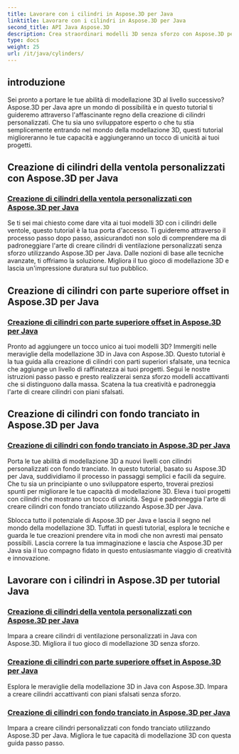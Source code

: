 ```yaml
---
title: Lavorare con i cilindri in Aspose.3D per Java
linktitle: Lavorare con i cilindri in Aspose.3D per Java
second_title: API Java Aspose.3D
description: Crea straordinari modelli 3D senza sforzo con Aspose.3D per Java! Impara a creare cilindri per ventole, cilindri con parte superiore sfalsata e cilindri con fondo tranciato con i tutorial.
type: docs
weight: 25
url: /it/java/cylinders/
---
```

## introduzione

Sei pronto a portare le tue abilità di modellazione 3D al livello successivo? Aspose.3D per Java apre un mondo di possibilità e in questo tutorial ti guideremo attraverso l'affascinante regno della creazione di cilindri personalizzati. Che tu sia uno sviluppatore esperto o che tu stia semplicemente entrando nel mondo della modellazione 3D, questi tutorial miglioreranno le tue capacità e aggiungeranno un tocco di unicità ai tuoi progetti.

## Creazione di cilindri della ventola personalizzati con Aspose.3D per Java

### [Creazione di cilindri della ventola personalizzati con Aspose.3D per Java](./creating-fan-cylinders/)

Se ti sei mai chiesto come dare vita ai tuoi modelli 3D con i cilindri delle ventole, questo tutorial è la tua porta d'accesso. Ti guideremo attraverso il processo passo dopo passo, assicurandoti non solo di comprendere ma di padroneggiare l'arte di creare cilindri di ventilazione personalizzati senza sforzo utilizzando Aspose.3D per Java. Dalle nozioni di base alle tecniche avanzate, ti offriamo la soluzione. Migliora il tuo gioco di modellazione 3D e lascia un'impressione duratura sul tuo pubblico.

## Creazione di cilindri con parte superiore offset in Aspose.3D per Java

### [Creazione di cilindri con parte superiore offset in Aspose.3D per Java](./creating-cylinders-with-offset-top/)

Pronto ad aggiungere un tocco unico ai tuoi modelli 3D? Immergiti nelle meraviglie della modellazione 3D in Java con Aspose.3D. Questo tutorial è la tua guida alla creazione di cilindri con parti superiori sfalsate, una tecnica che aggiunge un livello di raffinatezza ai tuoi progetti. Segui le nostre istruzioni passo passo e presto realizzerai senza sforzo modelli accattivanti che si distinguono dalla massa. Scatena la tua creatività e padroneggia l'arte di creare cilindri con piani sfalsati.

## Creazione di cilindri con fondo tranciato in Aspose.3D per Java

### [Creazione di cilindri con fondo tranciato in Aspose.3D per Java](./creating-cylinders-with-sheared-bottom/)

Porta le tue abilità di modellazione 3D a nuovi livelli con cilindri personalizzati con fondo tranciato. In questo tutorial, basato su Aspose.3D per Java, suddividiamo il processo in passaggi semplici e facili da seguire. Che tu sia un principiante o uno sviluppatore esperto, troverai preziosi spunti per migliorare le tue capacità di modellazione 3D. Eleva i tuoi progetti con cilindri che mostrano un tocco di unicità. Segui e padroneggia l'arte di creare cilindri con fondo tranciato utilizzando Aspose.3D per Java.

Sblocca tutto il potenziale di Aspose.3D per Java e lascia il segno nel mondo della modellazione 3D. Tuffati in questi tutorial, esplora le tecniche e guarda le tue creazioni prendere vita in modi che non avresti mai pensato possibili. Lascia correre la tua immaginazione e lascia che Aspose.3D per Java sia il tuo compagno fidato in questo entusiasmante viaggio di creatività e innovazione.
## Lavorare con i cilindri in Aspose.3D per tutorial Java
### [Creazione di cilindri della ventola personalizzati con Aspose.3D per Java](./creating-fan-cylinders/)
Impara a creare cilindri di ventilazione personalizzati in Java con Aspose.3D. Migliora il tuo gioco di modellazione 3D senza sforzo.
### [Creazione di cilindri con parte superiore offset in Aspose.3D per Java](./creating-cylinders-with-offset-top/)
Esplora le meraviglie della modellazione 3D in Java con Aspose.3D. Impara a creare cilindri accattivanti con piani sfalsati senza sforzo.
### [Creazione di cilindri con fondo tranciato in Aspose.3D per Java](./creating-cylinders-with-sheared-bottom/)
Impara a creare cilindri personalizzati con fondo tranciato utilizzando Aspose.3D per Java. Migliora le tue capacità di modellazione 3D con questa guida passo passo.